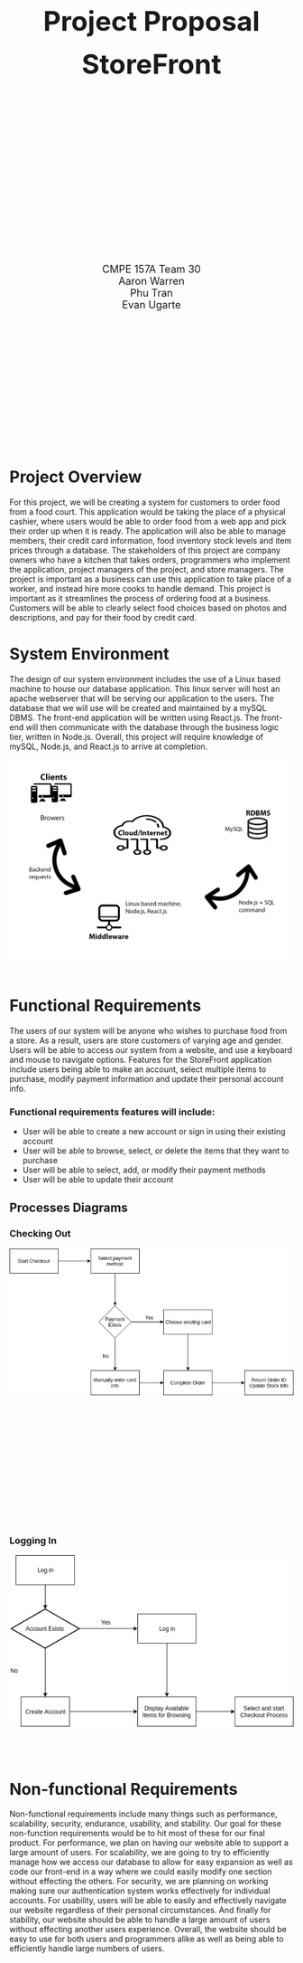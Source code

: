 
<br />
<br />
<br />
<br />
<div><b>
<center><font size="20">Project Proposal</font></center>
<br />
<center><font size="20">StoreFront</font></center></b>
<br />
<br />
<br />
<br />
<br />
<br />
<br />
<br />
<br />
<br />
<br />
<br />
<br />
<br />
<br />
<br />
<br />
<br />
<br />
<center><font size="4">CMPE 157A Team 30</font>

<center><font size="4">Aaron Warren</font>

<center><font size="4">Phu Tran</font>

<center><font size="4">Evan Ugarte</font>
</center></div>
<br />
<br />
<br />
<br />
<br />
<br />
<br />
<br />
<br />
<br />
<br />
<br />
<br />
<br />

# Project Overview

For this project, we will be creating a system for customers to order food from a food court. This application would be taking the place of a physical cashier, where users would be able to order food from a web app and pick their order up when it is ready. The application will also be able to manage members, their credit card information, food inventory stock levels and item prices through a database. The stakeholders of this project are company owners who have a kitchen that takes orders, programmers who implement the application, project managers of the project, and store managers. The project is important as a business can use this application to take place of a worker, and instead hire more cooks to handle demand. This project is important as it streamlines the process of ordering food at a business. Customers will be able to clearly select food choices based on photos and descriptions, and pay for their food by credit card.


# System Environment

The design of our system environment includes the use of a Linux based machine to house our database application. This linux server will host an apache webserver that will be serving our application to the users. The database that we will use will be created and maintained by a mySQL DBMS. The front-end application will be written using React.js. The front-end will then communicate with the database through the business logic tier, written in Node.js. Overall, this project will require knowledge of mySQL, Node.js, and React.js to arrive at completion. 

<img src="./3tier_architecture.png" />

<br />
<br />

# Functional Requirements

The users of our system will be anyone who wishes to purchase food from a store. As a result, users are store customers of varying age and gender. Users will be able to access our system from a website, and use a keyboard and mouse to navigate options. Features for the StoreFront application include users being able to make an account, select multiple items to purchase, modify payment information and update their personal account info.

### Functional requirements features will include:
- User will be able to create a new account or sign in using their existing account
- User will be able to browse, select, or delete the items that they want to purchase
- User will be able to select, add, or modify their payment methods
- User will be able to update their account


## Processes Diagrams

### Checking Out

<img src="./checkout_process.png" />

<br />
<br />
<br />
<br />
<br />
<br />
<br />
<br />
<br />
<br />
<br />
<br />
<br />
<br />

### Logging In

<img src="./process_diagram.png" />

<br />
<br />
<br />
<br />

# Non-functional Requirements

Non-functional requirements include many things such as performance, scalability, security, endurance, usability, and stability. Our goal for these non-function requirements would be to hit most of these for our final product. For performance, we plan on having our website able to support a large amount of users. For scalability, we are going to try to efficiently manage how we access our database to allow for easy expansion as well as code our front-end in a way where we could easily modify one section without effecting the others. For security, we are planning on working making sure our authentication system works effectively for individual accounts. For usability, users will be able to easily and effectively navigate our website regardless of their personal circumstances. And finally for stability, our website should be able to handle a large amount of users without effecting another users experience. Overall, the website should be easy to use for both users and programmers alike as well as being able to efficiently handle large numbers of users.
